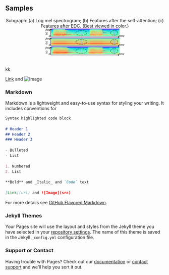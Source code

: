 ## Samples


<p><div align="center"> 
 Subgraph: (a) Log mel spectrogram; (b) Features after the self-attention; (c) Features after EDC. (Best viewed in color.) 
 <img src="../samples/Comparison_fig.1.png" width=50%/>
</div></p>
 
<br>
kk
 
 [Link](https://github.com/Yuanbo2020/EDC/blob/main/samples/Comparison_fig.1.png) and ![Image](src="../samples/Comparison_fig.1.png")

### Markdown

Markdown is a lightweight and easy-to-use syntax for styling your writing. It includes conventions for

```markdown
Syntax highlighted code block

# Header 1
## Header 2
### Header 3

- Bulleted
- List

1. Numbered
2. List

**Bold** and _Italic_ and `Code` text

[Link](url) and ![Image](src)
```

For more details see [GitHub Flavored Markdown](https://guides.github.com/features/mastering-markdown/).

### Jekyll Themes

Your Pages site will use the layout and styles from the Jekyll theme you have selected in your [repository settings](https://github.com/Yuanbo2020/EDC/settings/pages). The name of this theme is saved in the Jekyll `_config.yml` configuration file.

### Support or Contact

Having trouble with Pages? Check out our [documentation](https://docs.github.com/categories/github-pages-basics/) or [contact support](https://support.github.com/contact) and we’ll help you sort it out.
